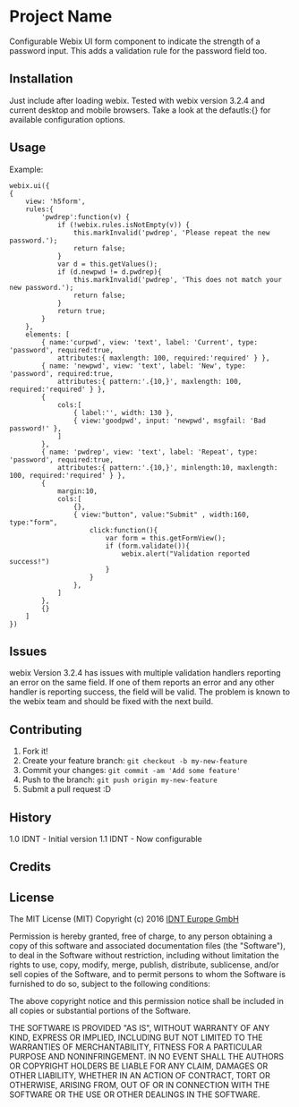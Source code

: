 # Project Name

Configurable Webix UI form component to indicate the strength of a password input. This adds a 
validation rule for the password field too.

## Installation

Just include after loading webix. Tested with webix version 3.2.4 and current desktop and mobile browsers.
Take a look at the defautls:{} for available configuration options.

## Usage

Example:

	webix.ui({
	{
		view: 'h5form',
		rules:{
			'pwdrep':function(v) {
				if (!webix.rules.isNotEmpty(v)) {
					this.markInvalid('pwdrep', 'Please repeat the new password.');
					return false;
				}
				var d = this.getValues();
				if (d.newpwd != d.pwdrep){
					this.markInvalid('pwdrep', 'This does not match your new password.');
					return false;
				}
				return true;												
			}
		},
		elements: [
			{ name:'curpwd', view: 'text', label: 'Current', type: 'password', required:true, 
				attributes:{ maxlength: 100, required:'required' } },
			{ name: 'newpwd', view: 'text', label: 'New', type: 'password', required:true, 
				attributes:{ pattern:'.{10,}', maxlength: 100, required:'required' } },
			{
				cols:[
					{ label:'', width: 130 },
					{ view:'goodpwd', input: 'newpwd', msgfail: 'Bad password!' },
				]
			},
			{ name: 'pwdrep', view: 'text', label: 'Repeat', type: 'password', required:true,
				attributes:{ pattern:'.{10,}', minlength:10, maxlength: 100, required:'required' } },
			{ 
				margin:10, 
				cols:[
					{},
					{ view:"button", value:"Submit" , width:160, type:"form", 
						click:function(){
							var form = this.getFormView();
							if (form.validate()){
								webix.alert("Validation reported success!")
							}
						}													
					},
				]
			},
			{}
		]	
	})

## Issues

webix Version 3.2.4 has issues with multiple validation handlers reporting an error on the same field. If one of them
reports an error and any other handler is reporting success, the field will be valid. The problem is known to the webix
team and should be fixed with the next build.

## Contributing

1. Fork it!
2. Create your feature branch: `git checkout -b my-new-feature`
3. Commit your changes: `git commit -am 'Add some feature'`
4. Push to the branch: `git push origin my-new-feature`
5. Submit a pull request :D

## History

1.0 IDNT <marc> - Initial version
1.1 IDNT <marc> - Now configurable

## Credits


## License

The MIT License (MIT)
Copyright (c) 2016 [IDNT Europe GmbH](https://www.idnt.net/)

Permission is hereby granted, free of charge, to any person obtaining a copy of this software and associated documentation files (the "Software"), to deal in the Software without restriction, including without limitation the rights to use, copy, modify, merge, publish, distribute, sublicense, and/or sell copies of the Software, and to permit persons to whom the Software is furnished to do so, subject to the following conditions:

The above copyright notice and this permission notice shall be included in all copies or substantial portions of the Software.

THE SOFTWARE IS PROVIDED "AS IS", WITHOUT WARRANTY OF ANY KIND, EXPRESS OR IMPLIED, INCLUDING BUT NOT LIMITED TO THE WARRANTIES OF MERCHANTABILITY, FITNESS FOR A PARTICULAR PURPOSE AND NONINFRINGEMENT. IN NO EVENT SHALL THE AUTHORS OR COPYRIGHT HOLDERS BE LIABLE FOR ANY CLAIM, DAMAGES OR OTHER LIABILITY, WHETHER IN AN ACTION OF CONTRACT, TORT OR OTHERWISE, ARISING FROM, OUT OF OR IN CONNECTION WITH THE SOFTWARE OR THE USE OR OTHER DEALINGS IN THE SOFTWARE.
